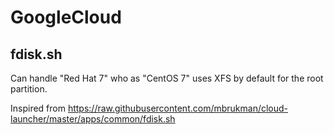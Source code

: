 # GoogleCloud

fdisk.sh
--------

Can handle "Red Hat 7" who as "CentOS 7" uses XFS by default for the root partition.

Inspired from https://raw.githubusercontent.com/mbrukman/cloud-launcher/master/apps/common/fdisk.sh
